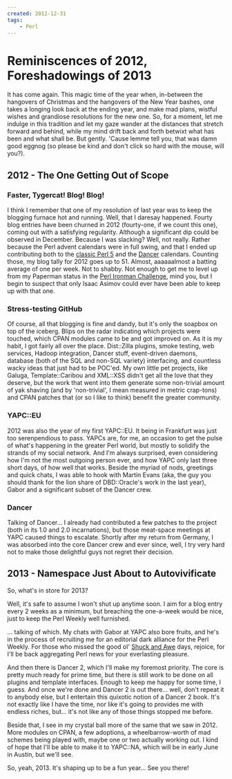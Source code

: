 ```yaml
---
created: 2012-12-31
tags:
    - Perl
---
```


# Reminiscences of 2012, Foreshadowings of 2013

It has come again. This magic time of the year when, in-between the
hangovers of Christmas and the hangovers of the New Year bashes, one takes a
longing look back at the ending year, and make mad plans, wistful wishes and 
grandiose resolutions for the new one. So, for a moment, let me indulge in
this tradition and let my gaze wander at the
distances that stretch forward and behind, while my mind drift back and forth betwixt what has been and what
shall be. But gently. 'Cause lemme tell you, that was damn good eggnog (so
please be kind and don't click so hard with the mouse, will you?).

## 2012 - The One Getting Out of Scope

### Faster, Tygercat! Blog! Blog!

I think I remember that one of my resolution of last year was to
keep the blogging furnace hot and running. Well, that I daresay happened.
Fourty blog entries have been churned in 2012 (fourty-one, if we count this
one), coming out with a satisfying regularity. Although a significant dip could be observed
in December. Because I was slacking? Well, not really. Rather because the Perl
advent calendars were in full swing, and that I ended up contributing both to
the [classic Perl 5](http://perladvent.org/) and the [Dancer](http://advent.perldancer.org/2012) calendars.
Counting those, my blog tally for 2012 goes up to 51. Almost, aaaaaalmost a
batting average of one per week.  Not to shabby. Not enough to get me to level
up from my Paperman status in the [Perl Ironman Challenge](http://www.enlightenedperl.org/ironman.html), mind you, 
but I begin to suspect that only Isaac Asimov could ever have been able to
keep up with that one.

### Stress-testing GitHub

Of course, all that blogging is fine and dandy, but it's only the soapbox on
top of the iceberg.  Blips on the radar indicating which projects were
touched, which CPAN modules came to be and got improved on.  As it is my
habit, I got fairly all over the place. Dist::Zilla plugins, smoke testing, 
web services, Hadoop integration, Dancer stuff, event-driven daemons,
database (both of the SQL and non-SQL variety) interfacing, and countless
wacky ideas that just had to be POC'ed. My own little pet projects, like
Galuga, Template::Caribou and XML::XSS didn't get all the love that they
deserve, but the work that went into them generate some non-trivial amount of yak
shaving (and by 'non-trivial', I mean measured in metric crap-tons) 
and CPAN patches that (or so I like to think) benefit the greater
community.

### YAPC::EU

2012 was also the year of my first YAPC::EU. It being in Frankfurt was just
too serenpendious to pass.  YAPCs are, for me, an occasion to get the pulse of
what's happening in the greater Perl world, but mostly to solidify the strands
of my social network.  And I'm always surprised, even considering how I'm not
the most outgoing person ever, and how YAPC only last three short days, of how
well that works. Beside the myriad of nods, greetings and quick chats, I was
able to hook with Martin Evans (aka, the guy you should thank for the lion
share of DBD::Oracle's work in the last year), Gabor and a significant subset
of the Dancer crew. 

### Dancer

Talking of Dancer... I already had contributed a few patches to the project
(both in its 1.0 and 2.0 incarnations), but those meat-space meetings at YAPC
caused things to escalate. Shortly after my return from Germany, I was
absorbed into the core Dancer crew and ever since, well, I try very hard not
to make those delightful guys not regret their decision. 


## 2013 - Namespace Just About to Autovivificate

So, what's in store for 2013? 

Well, it's safe to assume I won't shut up
anytime soon. I aim for a blog entry every 2 weeks as a minimum, but breaching
the one-a-week would be nice, just to keep the Perl Weekly well furnished.

... talking of which. My chats with Gabor at YAPC also bore fruits, and he's
in the process of recruiting me for an editorial dark alliance for the Perl
Weekly. For those who missed the good ol' [Shuck and Awe](http://www.pythian.com/news/category/perl/shuck-awe/) days, 
rejoice, for
I'll be back aggregating Perl news for your everlasting pleasure.

And then there is Dancer 2, which I'll make my foremost priority. The core is
pretty much ready for prime time, but there is still work to be done on all
plugins and template interfaces. Enough to keep me happy for some time, I
guess. And once we're done and Dancer 2 is out there... well, don't repeat it
to anybody else, but I entertain this quixotic notion of a Dancer 2 book. It's
not exactly like I have the time, nor like it's going to provides me with
endless riches, but... it's not like any of those things stopped me before.

Beside that, I see in my crystal ball more of the same that we saw in 2012.
More modules on CPAN, a few adoptions, a wheelbarrow-worth of mad schemes
being played with, maybe one or two actually working out. I kind of hope 
that I'll be able to make it to YAPC::NA, which will be in early June in
Austin, but we'll see. 

So, yeah, 2013. It's shaping up to be a fun year... See you there!

